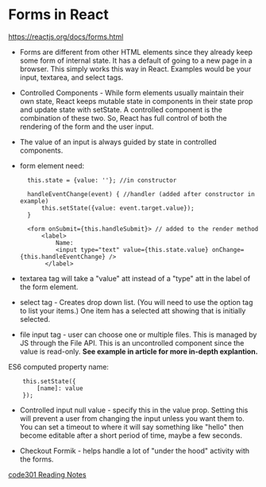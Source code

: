# Forms in React

https://reactjs.org/docs/forms.html

- Forms are different from other HTML elements since they already keep some form of internal state. It has a default of going to a new page in a browser. This simply works this way in React. Examples would be your input, textarea, and select tags.

- Controlled Components - While form elements usually maintain their own state, React keeps mutable state in components in their state prop and update state with setState. A controlled component is the combination of these two. So, React has full control of both the rendering of the form and the user input.

- The value of an input is always guided by state in controlled components.

- form element need:

        this.state = {value: ''}; //in constructor

        handleEventChange(event) { //handler (added after constructor in example)
            this.setState({value: event.target.value});
        }

        <form onSubmit={this.handleSubmit}> // added to the render method
            <label>
                Name:
                <input type="text" value={this.state.value} onChange={this.handleEventChange} />
             </label>


- textarea tag will take a "value" att instead of a "type" att in the label of the form element.

- select tag - Creates drop down list. (You will need to use the option tag to list your items.) One item has a selected att showing that is initially selected.

- file input tag - user can choose one or multiple files. This is managed by JS through the File API. This is an uncontrolled component since the value is read-only. **See example in article for more in-depth explantion.**

ES6 computed property name:

        this.setState({
            [name]: value
        });

- Controlled input null value - specify this in the value prop. Setting this will prevent a user from changing the input unless you want them to. You can set a timeout to where it will say something like "hello" then become editable after a short period of time, maybe a few seconds.

- Checkout Formik - helps handle a lot of "under the hood" activity with the forms.

[code301 Reading Notes](/301/code301Table.md)